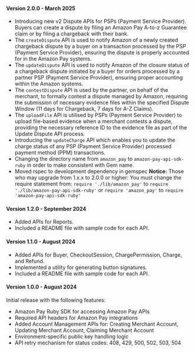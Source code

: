 #### Version 2.0.0 - March 2025
- Introducing new v2 Dispute APIs for PSPs (Payment Service Provider). Buyers can create a dispute by filing an Amazon Pay A-to-z Guarantee claim or by filing a chargeback with their bank.
- The `createDispute` API is used to notify Amazon of a newly created chargeback dispute by a buyer on a transaction processed by the PSP (Payment Service Provider), ensuring the dispute is properly accounted for in the Amazon Pay systems.
- The `updateDispute` API is used to notify Amazon of the closure status of a chargeback dispute initiated by a buyer for orders processed by a partner PSP (Payment Service Provider), ensuring proper accounting within the Amazon systems.
- The `contestDispute` API is used by the partner, on behalf of the merchant, to formally contest a dispute managed by Amazon, requiring the submission of necessary evidence files within the specified Dispute Window (11 days for Chargeback, 7 days for A-Z Claims).
- The `uploadFile` API is utilised by PSPs (Payment Service Provider) to upload file-based evidence when a merchant contests a dispute, providing the necessary reference ID to the evidence file as part of the Update Dispute API process.
- Introducing the `updateCharge` API which enables you to update the charge status of any PSP (Payment Service Provider) processed payment method (PPM) transactions.
- Changing the directory name from `amazon_pay` to `amazon-pay-api-sdk-ruby` in order to make consistent with Gem name.
- Moved rspec to development dependency in gemspec
**Notice:** Those who may upgrade from 1.x.x to 2.0.0 or higher: You must change the require statement from: `require './lib/amazon_pay'` to `require './lib/amazon-pay-api-sdk-ruby'` or `require 'amazon_pay'` to `require 'amazon-pay-api-sdk-ruby'`

#### Version 1.2.0 - September 2024
- Added APIs for Reports.
- Included a README file with sample code for each API.

#### Version 1.1.0 - August 2024
- Added APIs for Buyer, CheckoutSession, ChargePermission, Charge, and Refund.
- Implemented a utility for generating button signatures.
- Included a README file with sample code for each API.

#### Version 1.0.0 - August 2024
Initial release with the following features:
- Amazon Pay Ruby SDK for accessing Amazon Pay APIs
- Required API headers for Amazon Pay integrations
- Added Account Management APIs for: Creating Merchant Account, Updating Merchant Account, Claiming Merchant Account
- Environment-specific public key handling logic
- API retry mechanism for status codes: 408, 429, 500, 502, 503, 504